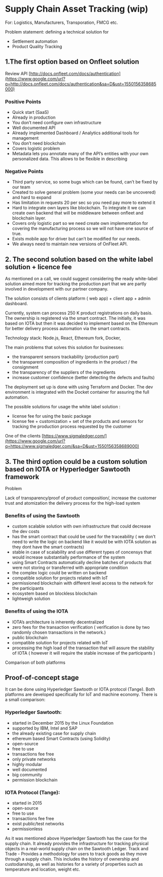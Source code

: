 # Supply Chain Asset Tracking \(wip\)

For: Logistics, Manufacturers, Transporation, FMCG etc.

Problem statement: defining a technical solution for

* Settlement automation
* Product Quality Tracking 

## 1.The first option based on Onfleet solution

Review API [http://docs.onfleet.com/docs/authentication](https://www.google.com/url?q=http://docs.onfleet.com/docs/authentication&sa=D&ust=1550156358685000) 

### Positive Points

* Quick start \(SaaS\)
* Already in production
* You don’t need configure own infrastructure
* Well documented API
* Already implemented Dashboard / Analytics additional tools for management
* You don’t need blockchain
* Covers logistic problem
* Metadata lets you annotate many of the API’s entities with your own personalized data. This allows to be flexible in describing

### Negative Points

* Third party service, so some bugs which can be found, can’t be fixed by our team
* Created to solve general problem \(some your needs can be uncovered\) and hard to expand
* Has limitation in requests 20 per sec so you need pay more to extend it
* Hard to integrate own layers like blockchain. To integrate it we can create own backend that will be middleware between onfleet and blockchain layer.
* Covers only logistic part so we need create own implementation for covering the manufacturing process so we will not have one source of true.
* Exists mobile app for driver but can’t be modified for our needs.
* We always need to maintain new versions of OnFleet API.

## 2.  The second solution based on the white label solution + licence fee

As mentioned on a call,  we could suggest considering the ready white-label solution aimed more for tracking the production part that we are partly involved in development with our partner company.

The solution consists of clients platform \( web app\) + client app + admin dashboard.

Currently, system can process 250 K product registrations on daily basis. The ownership is registered via the smart contract. The initially, it was based on IOTA but then it was decided to implement based on the Ethereum for better delivery process automation via the smart contracts.

Technology stack: Node.js, React, Ethereum fork, Docker,

The main problems that solves this solution for businesses:

* the transparent sensors trackability  \(production part\)
* the transparent composition of ingredients in the product / the consignment
* the transparency of the suppliers of the ingredients  
* increase customer confidence \(better detecting the defects and faults\)

The deployment set up is done with using Terraform and Docker. The dev environment is integrated with the Docket container for assuring the full automation.

The possible solutions for usage the white label solution :

* license fee for using the basic package
* license fee + customization + set of the products and sensors for tracking the production process requested by the customer

One of the clients [https://www.sigmaledger.com/](https://www.google.com/url?q=https://www.sigmaledger.com/&sa=D&ust=1550156358689000)

## 3. The third option could be a custom solution based on IOTA or Hyperledger Sawtooth framework

Problem

Lack of transparency/proof of product composition/, increase the customer trust and atomization the delivery process for the high-load system                                         

### Benefits of using the Sawtooth

* custom scalable solution with own infrastructure that could decrease the dev costs
* has the smart contract that could be used for the traceability \( we don't need to write the logic on backend like it would be with IOTA solution as they dont have the smart contracts\)
* stable in case of scalability and use different types of concensys that would increase substantially performance of the system
* using Smart Contracts automatically decline batches of products that were not storing or transferred with appropriate condition
* the complex logic could be written on backend
* compatible solution for projects related with IoT
* permissioned blockchain with different level access to the network for the participants  
* ecosystem based on blockless blockchain
* lightweigh solution         

### Benefits of using the IOTA

* IOTA’s architecture is inherently decentralized
* zero fees for the transaction verification \( verification is done by two randomly chosen transactions in the network.\)
* public blockchain
* compatible solution for projects related with IoT
* processing the high load of the transaction that will assure the stability of IOTA  \( however it will require the stable increase of the participants \)

Comparison of both platforms                                                 

## Proof-of-concept stage                                                

It can be done using Hyperledger Sawtooth or IOTA protocol \(Tange\). Both platforms are developed specifically for IoT and machine economy. There is a small comparison:                                                

### **Hyperledger Sawtooth:**

* started in December 2015 by the Linux Foundation                                
* supported by IBM, Intel and SAP                                                 
* the already existing case for supply chain                                        
* ethereum based Smart Contracts \(using Solidity\)                                        
* open-source                                                                                
* free to use                                                                                 
* transactions fee free                                                        
* only private networks                                                        
* highly modular                                                                        
* well documented                                                                
* big community                                                                
* permission blockchain

### **IOTA Protocol \(Tange\):**

* started in 2015                                                                         
* open-source
* free to use                                                                         
* transactions fee free                                                                
* exist public/test networks                                                        
* permissionless

As it was mentioned above Hyperledger Sawtooth  has the case for the supply chain. It already provides the infrastructure for tracking physical objects in a real-world supply chain on the Sawtooth Ledger. Track and Trade - Provides a methodology for users to track goods as they move through a supply chain. This includes the history of ownership and custodianship, as well as histories for a variety of properties such as temperature and location, weight etc.                                                                                 

